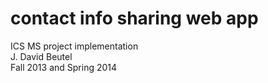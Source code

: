 contact info sharing web app
============================
ICS MS project implementation  
J. David Beutel  
Fall 2013 and Spring 2014
